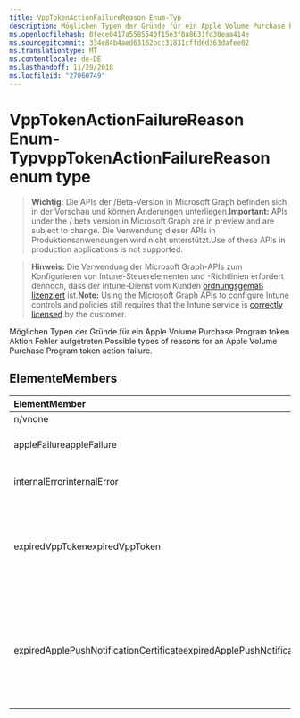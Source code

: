 ```yaml
---
title: VppTokenActionFailureReason Enum-Typ
description: Möglichen Typen der Gründe für ein Apple Volume Purchase Program token Aktion Fehler aufgetreten.
ms.openlocfilehash: 0fece0417a5585540f15e3f8a8631fd30eaa414e
ms.sourcegitcommit: 334e84b4aed63162bcc31831cffd6d363dafee02
ms.translationtype: MT
ms.contentlocale: de-DE
ms.lasthandoff: 11/29/2018
ms.locfileid: "27060749"
---
```

# <a name="vpptokenactionfailurereason-enum-type"></a><span data-ttu-id="65b0c-103">VppTokenActionFailureReason Enum-Typ</span><span class="sxs-lookup"><span data-stu-id="65b0c-103">vppTokenActionFailureReason enum type</span></span>

> <span data-ttu-id="65b0c-104">**Wichtig:** Die APIs der /Beta-Version in Microsoft Graph befinden sich in der Vorschau und können Änderungen unterliegen.</span><span class="sxs-lookup"><span data-stu-id="65b0c-104">**Important:** APIs under the / beta version in Microsoft Graph are in preview and are subject to change.</span></span> <span data-ttu-id="65b0c-105">Die Verwendung dieser APIs in Produktionsanwendungen wird nicht unterstützt.</span><span class="sxs-lookup"><span data-stu-id="65b0c-105">Use of these APIs in production applications is not supported.</span></span>

> <span data-ttu-id="65b0c-106">**Hinweis:** Die Verwendung der Microsoft Graph-APIs zum Konfigurieren von Intune-Steuerelementen und -Richtlinien erfordert dennoch, dass der Intune-Dienst vom Kunden [ordnungsgemäß lizenziert](https://go.microsoft.com/fwlink/?linkid=839381) ist.</span><span class="sxs-lookup"><span data-stu-id="65b0c-106">**Note:** Using the Microsoft Graph APIs to configure Intune controls and policies still requires that the Intune service is [correctly licensed](https://go.microsoft.com/fwlink/?linkid=839381) by the customer.</span></span>

<span data-ttu-id="65b0c-107">Möglichen Typen der Gründe für ein Apple Volume Purchase Program token Aktion Fehler aufgetreten.</span><span class="sxs-lookup"><span data-stu-id="65b0c-107">Possible types of reasons for an Apple Volume Purchase Program token action failure.</span></span>
## <a name="members"></a><span data-ttu-id="65b0c-108">Elemente</span><span class="sxs-lookup"><span data-stu-id="65b0c-108">Members</span></span>
|<span data-ttu-id="65b0c-109">Element</span><span class="sxs-lookup"><span data-stu-id="65b0c-109">Member</span></span>|<span data-ttu-id="65b0c-110">Wert</span><span class="sxs-lookup"><span data-stu-id="65b0c-110">Value</span></span>|<span data-ttu-id="65b0c-111">Beschreibung</span><span class="sxs-lookup"><span data-stu-id="65b0c-111">Description</span></span>|
|:---|:---|:---|
|<span data-ttu-id="65b0c-112">n/v</span><span class="sxs-lookup"><span data-stu-id="65b0c-112">none</span></span>|<span data-ttu-id="65b0c-113">0</span><span class="sxs-lookup"><span data-stu-id="65b0c-113">0</span></span>|<span data-ttu-id="65b0c-114">Keine.</span><span class="sxs-lookup"><span data-stu-id="65b0c-114">None.</span></span>|
|<span data-ttu-id="65b0c-115">appleFailure</span><span class="sxs-lookup"><span data-stu-id="65b0c-115">appleFailure</span></span>|<span data-ttu-id="65b0c-116">1</span><span class="sxs-lookup"><span data-stu-id="65b0c-116">1</span></span>|<span data-ttu-id="65b0c-117">Apple Dienst ist ein Fehler aufgetreten.</span><span class="sxs-lookup"><span data-stu-id="65b0c-117">There was an error on Apple's service.</span></span>|
|<span data-ttu-id="65b0c-118">internalError</span><span class="sxs-lookup"><span data-stu-id="65b0c-118">internalError</span></span>|<span data-ttu-id="65b0c-119">2</span><span class="sxs-lookup"><span data-stu-id="65b0c-119">2</span></span>|<span data-ttu-id="65b0c-120">Ein interner Fehler ist aufgetreten.</span><span class="sxs-lookup"><span data-stu-id="65b0c-120">There was an internal error.</span></span>|
|<span data-ttu-id="65b0c-121">expiredVppToken</span><span class="sxs-lookup"><span data-stu-id="65b0c-121">expiredVppToken</span></span>|<span data-ttu-id="65b0c-122">3</span><span class="sxs-lookup"><span data-stu-id="65b0c-122">3</span></span>|<span data-ttu-id="65b0c-123">Ein Fehler aufgetreten, da das Token Apple Volume Purchase Program abgelaufen wurde.</span><span class="sxs-lookup"><span data-stu-id="65b0c-123">There was an error because the Apple Volume Purchase Program token was expired.</span></span>|
|<span data-ttu-id="65b0c-124">expiredApplePushNotificationCertificate</span><span class="sxs-lookup"><span data-stu-id="65b0c-124">expiredApplePushNotificationCertificate</span></span>|<span data-ttu-id="65b0c-125">4</span><span class="sxs-lookup"><span data-stu-id="65b0c-125">4</span></span>|<span data-ttu-id="65b0c-126">Ein Fehler aufgetreten, da das Apple Volume Purchase Programm Pushbenachrichtigung Zertifikat ist abgelaufen.</span><span class="sxs-lookup"><span data-stu-id="65b0c-126">There was an error because the Apple Volume Purchase Program Push Notification certificate expired.</span></span>|






